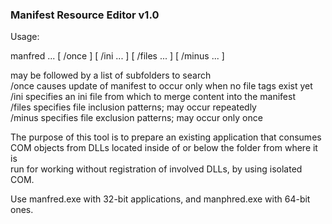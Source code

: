 ### Manifest Resource Editor v1.0 ###

Usage:  
  
manfred <target> ... [ /once ] [ /ini ... ] [ /files ... ] [ /minus ... ]  
  
<target>  may be followed by a list of subfolders to search  
/once     causes update of manifest to occur only when no file tags exist yet  
/ini      specifies an ini file from which to merge content into the manifest  
/files    specifies file inclusion patterns; may occur repeatedly  
/minus    specifies file exclusion patterns; may occur only once  
  
  
The purpose of this tool is to prepare an existing application that consumes  
COM objects from DLLs located inside of or below the folder from where it is  
run for working without registration of involved DLLs, by using isolated COM.  
  
Use manfred.exe with 32-bit applications, and manphred.exe with 64-bit ones.
